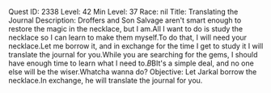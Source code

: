 Quest ID: 2338
Level: 42
Min Level: 37
Race: nil
Title: Translating the Journal
Description: Droffers and Son Salvage aren't smart enough to restore the magic in the necklace, but I am.All I want to do is study the necklace so I can learn to make them myself.To do that, I will need your necklace.Let me borrow it, and in exchange for the time I get to study it I will translate the journal for you.While you are searching for the gems, I should have enough time to learn what I need to.$B$BIt's a simple deal, and no one else will be the wiser.Whatcha wanna do?
Objective: Let Jarkal borrow the necklace.In exchange, he will translate the journal for you.
